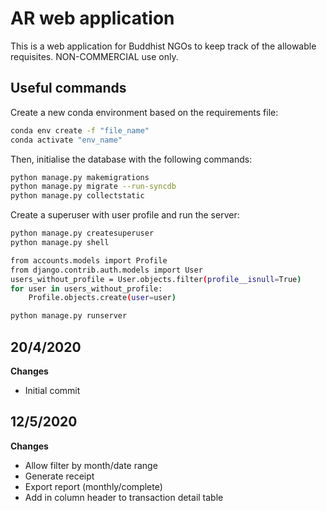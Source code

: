 # AR web application

This is a web application for Buddhist NGOs to keep track of the allowable requisites. NON-COMMERCIAL use only.  

## Useful commands

Create a new conda environment based on the requirements file:
```sh
conda env create -f "file_name"
conda activate "env_name"
```
Then, initialise the database with the following commands:
```sh
python manage.py makemigrations
python manage.py migrate --run-syncdb
python manage.py collectstatic
```
Create a superuser with user profile and run the server:
```sh
python manage.py createsuperuser
python manage.py shell

from accounts.models import Profile
from django.contrib.auth.models import User
users_without_profile = User.objects.filter(profile__isnull=True)
for user in users_without_profile:
    Profile.objects.create(user=user)

python manage.py runserver                              
```

## 20/4/2020

**Changes**

- Initial commit

## 12/5/2020

**Changes**
- Allow filter by month/date range
- Generate receipt
- Export report (monthly/complete)
- Add in column header to transaction detail table
